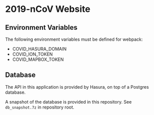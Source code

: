 # 2019-nCoV Website

## Environment Variables

The following environment variables must be defined for webpack:

* COVID_HASURA_DOMAIN
* COVID_ION_TOKEN
* COVID_MAPBOX_TOKEN

## Database

The API in this application is provided by Hasura, on top of a Postgres database.

A snapshot of the database is provided in this repository.
See `db_snapshot.7z` in repository root.
